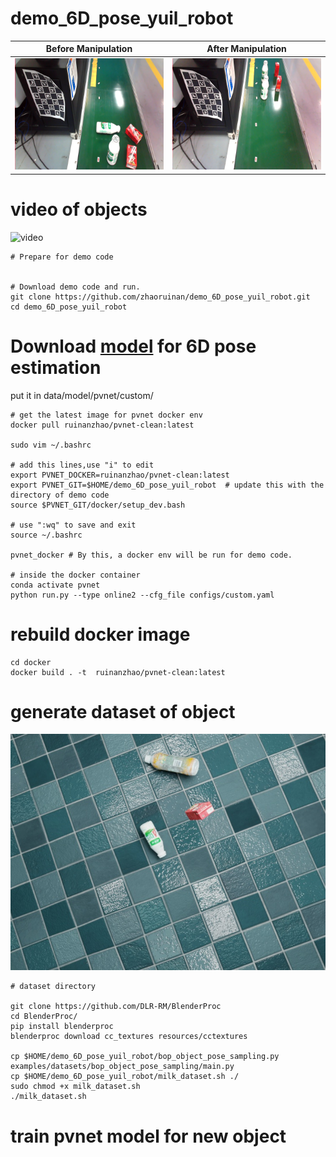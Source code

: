# demo_6D_pose_yuil_robot

| Before Manipulation    | After Manipulation |
| -------- | ------- |
| ![datase](./assets/1.png)   | ![datase](./assets/2.png)    |

# video of objects
![video](./assets/001.gif) 
```
# Prepare for demo code


# Download demo code and run.
git clone https://github.com/zhaoruinan/demo_6D_pose_yuil_robot.git
cd demo_6D_pose_yuil_robot
```
# Download  [model](https://hanyangackr0-my.sharepoint.com/:u:/g/personal/zhaoruinan_m365_hanyang_ac_kr/EWVFXd-XFYNOqhVaWqnsNAUB1Zu9GLUgmWWPTnCrlTbTiA?e=WQXyMC) for 6D pose estimation 
put it in data/model/pvnet/custom/
``` 
# get the latest image for pvnet docker env
docker pull ruinanzhao/pvnet-clean:latest

sudo vim ~/.bashrc

# add this lines,use "i" to edit
export PVNET_DOCKER=ruinanzhao/pvnet-clean:latest
export PVNET_GIT=$HOME/demo_6D_pose_yuil_robot  # update this with the directory of demo code
source $PVNET_GIT/docker/setup_dev.bash

# use ":wq" to save and exit
source ~/.bashrc

pvnet_docker # By this, a docker env will be run for demo code.

# inside the docker container
conda activate pvnet
python run.py --type online2 --cfg_file configs/custom.yaml

```

# rebuild docker image
```
cd docker
docker build . -t  ruinanzhao/pvnet-clean:latest
```

# generate dataset of object
![datase](./assets/dataset.jpg)
```
# dataset directory

git clone https://github.com/DLR-RM/BlenderProc
cd BlenderProc/
pip install blenderproc
blenderproc download cc_textures resources/cctextures

cp $HOME/demo_6D_pose_yuil_robot/bop_object_pose_sampling.py examples/datasets/bop_object_pose_sampling/main.py
cp $HOME/demo_6D_pose_yuil_robot/milk_dataset.sh ./
sudo chmod +x milk_dataset.sh
./milk_dataset.sh
```
# train pvnet model for new object
